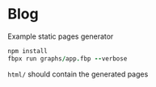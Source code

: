 Blog
====

Example static pages generator

```coffee
npm install
fbpx run graphs/app.fbp --verbose
```

`html/` should contain the generated pages

